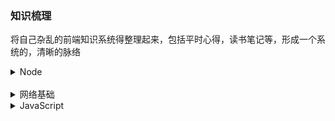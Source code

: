 ### 知识梳理
将自己杂乱的前端知识系统得整理起来，包括平时心得，读书笔记等，形成一个系统的，清晰的脉络

<details>
  <summary>Node</summary>

  - [x] [深入浅出Node.js](./node.js/index.md)
</details>
<br/>

<details>
  <summary>网络基础</summary>

  - [x] [网络分层](./web/tier.md)
  - [x] [IP、TCP和DNS](./web/tcp-ip-dns.md)
  - [x] [HTTP协议介绍](./web/http.md)
  - [x] [HTTP报文内的信息](./web/http-info.md)
  - [x] [HTTP状态码](./web/status-code.md)
  - [x] [Web服务器](./web/web-server.md)
  - [x] [HTTPS](./web/https.md)
</details>

<details>
  <summary>JavaScript</summary>

  - [x] [隐式转换](./javascript/implicit-conversion.md)
</details>
<br/>